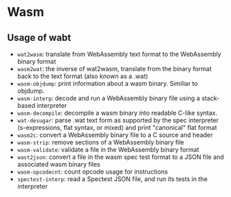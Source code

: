 # Wasm

## Usage of wabt

- `wat2wasm`: translate from WebAssembly text format to the WebAssembly binary format
- `wasm2wat`: the inverse of wat2wasm, translate from the binary format back to the text format (also known as a .wat)
- `wasm-objdump`: print information about a wasm binary. Similiar to objdump.
- `wasm-interp`: decode and run a WebAssembly binary file using a stack-based interpreter
- `wasm-decompile`: decompile a wasm binary into readable C-like syntax.
- `wat-desugar`: parse .wat text form as supported by the spec interpreter (s-expressions, flat syntax, or mixed) and print "canonical" flat format
- `wasm2c`: convert a WebAssembly binary file to a C source and header
- `wasm-strip`: remove sections of a WebAssembly binary file
- `wasm-validate`: validate a file in the WebAssembly binary format
- `wast2json`: convert a file in the wasm spec test format to a JSON file and associated wasm binary files
- `wasm-opcodecnt`: count opcode usage for instructions
- `spectest-interp`: read a Spectest JSON file, and run its tests in the interpreter
